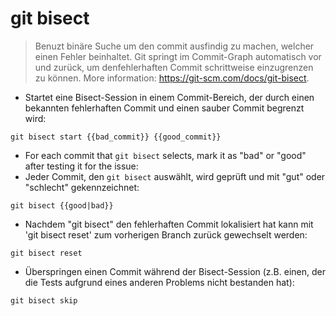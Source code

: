 # git bisect

> Benuzt binäre Suche um den commit ausfindig zu machen, welcher einen Fehler beinhaltet.
> Git springt im Commit-Graph automatisch vor und zurück, um denfehlerhaften Commit schrittweise einzugrenzen zu können.
> More information: <https://git-scm.com/docs/git-bisect>.

- Startet eine Bisect-Session in einem Commit-Bereich, der durch einen bekannten fehlerhaften Commit und einen sauber Commit begrenzt wird:

`git bisect start {{bad_commit}} {{good_commit}}`

- For each commit that `git bisect` selects, mark it as "bad" or "good" after testing it for the issue:
- Jeder Commit, den `git bisect` auswählt, wird geprüft und mit "gut" oder "schlecht" gekennzeichnet:

`git bisect {{good|bad}}`

- Nachdem "git bisect" den fehlerhaften Commit lokalisiert hat kann mit 'git bisect reset' zum vorherigen Branch zurück gewechselt werden:

`git bisect reset`

- Überspringen einen Commit während der Bisect-Session (z.B. einen, der die Tests aufgrund eines anderen Problems nicht bestanden hat):

`git bisect skip`
